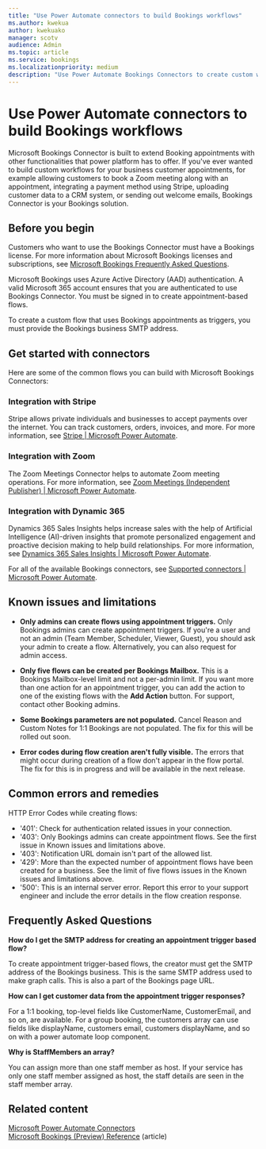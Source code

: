 ```yaml
---
title: "Use Power Automate connectors to build Bookings workflows"
ms.author: kwekua
author: kwekuako
manager: scotv
audience: Admin
ms.topic: article
ms.service: bookings
ms.localizationpriority: medium
description: "Use Power Automate Bookings Connectors to create custom workflows with appointment triggers."
---
```


# Use Power Automate connectors to build Bookings workflows

Microsoft Bookings Connector is built to extend Booking appointments with other functionalities that power platform has to offer. If you've ever wanted to build custom workflows for your business customer appointments, for example allowing customers to book a Zoom meeting along with an appointment, integrating a payment method using Stripe, uploading customer data to a CRM system, or sending out welcome emails, Bookings Connector is your Bookings solution.

## Before you begin

Customers who want to use the Bookings Connector must have a Bookings license. For more information about Microsoft Bookings licenses and subscriptions, see [Microsoft Bookings Frequently Asked Questions](https://docs.microsoft.com/microsoft-365/bookings/bookings-faq#is-bookings-available-for-my-subscription-). 

Microsoft Bookings uses Azure Active Directory (AAD) authentication. A valid Microsoft 365 account ensures that you are authenticated to use Bookings Connector. You must be signed in to create appointment-based flows.

To create a custom flow that uses Bookings appointments as triggers, you must provide the Bookings business SMTP address.

## Get started with connectors

Here are some of the common flows you can build with Microsoft Bookings Connectors:

### Integration with Stripe

Stripe allows private individuals and businesses to accept payments over the internet. You can track customers, orders, invoices, and more. For more information, see [Stripe | Microsoft Power Automate](https://powerautomate.microsoft.com/connectors/details/shared_stripe/stripe/).

### Integration with Zoom

The Zoom Meetings Connector helps to automate Zoom meeting operations. For more information, see [Zoom Meetings (Independent Publisher) | Microsoft Power Automate](https://powerautomate.microsoft.com/connectors/details/shared_zoommeetingsip/zoom-meetings-independent-publisher/).

### Integration with Dynamic 365

Dynamics 365 Sales Insights helps increase sales with the help of Artificial Intelligence (AI)-driven insights that promote personalized engagement and proactive decision making to help build relationships. For more information, see [Dynamics 365 Sales Insights | Microsoft Power Automate](https://powerautomate.microsoft.com/connectors/details/shared_assistantstudio/dynamics-365-sales-insights/).

For all of the available Bookings connectors, see [Supported connectors | Microsoft Power Automate](https://powerautomate.microsoft.com/connectors/).

## Known issues and limitations

- **Only admins can create flows using appointment triggers.** Only Bookings admins can create appointment triggers. If you're a user and not an admin (Team Member, Scheduler, Viewer, Guest), you should ask your admin to create a flow. Alternatively, you can also request for admin access.

- **Only five flows can be created per Bookings Mailbox.** This is a Bookings Mailbox-level limit and not a per-admin limit. If you want more than one action for an appointment trigger, you can add the action to one of the existing flows with the **Add Action** button. For support, contact other Booking admins.

- **Some Bookings parameters are not populated.** Cancel Reason and Custom Notes for 1:1 Bookings are not populated. The fix for this will be rolled out soon.

- **Error codes during flow creation aren't fully visible.** The errors that might occur during creation of a flow don't appear in the flow portal. The fix for this is in progress and will be available in the next release.

## Common errors and remedies

HTTP Error Codes while creating flows:

- '401': Check for authentication related issues in your connection.
- '403': Only Bookings admins can create appointment flows. See the first issue in Known issues and limitations above.
- '403': Notification URL domain isn't part of the allowed list.
- '429': More than the expected number of appointment flows have been created for a business. See the limit of five flows issues in the Known issues and limitations above.
- '500': This is an internal server error. Report this error to your support engineer and include the error details in the flow creation response.

## Frequently Asked Questions

**How do I get the SMTP address for creating an appointment trigger based flow?**

To create appointment trigger-based flows, the creator must get the SMTP address of the Bookings business. This is the same SMTP address used to make graph calls. This is also a part of the Bookings page URL.

**How can I get customer data from the appointment trigger responses?**

For a 1:1 booking, top-level fields like CustomerName, CustomerEmail, and so on, are available. For a group booking, the customers array can use fields like displayName, customers email, customers displayName, and so on with a power automate loop component.

**Why is StaffMembers an array?**

You can assign more than one staff member as host. If your service has only one staff member assigned as host, the staff details are seen in the staff member array.

## Related content

[Microsoft Power Automate Connectors](https://make.preview.powerautomate.com/connectors/shared_microsoftbookings/microsoft-bookings/)\
[Microsoft Bookings (Preview) Reference](/connectors/microsoftbookings/) (article)